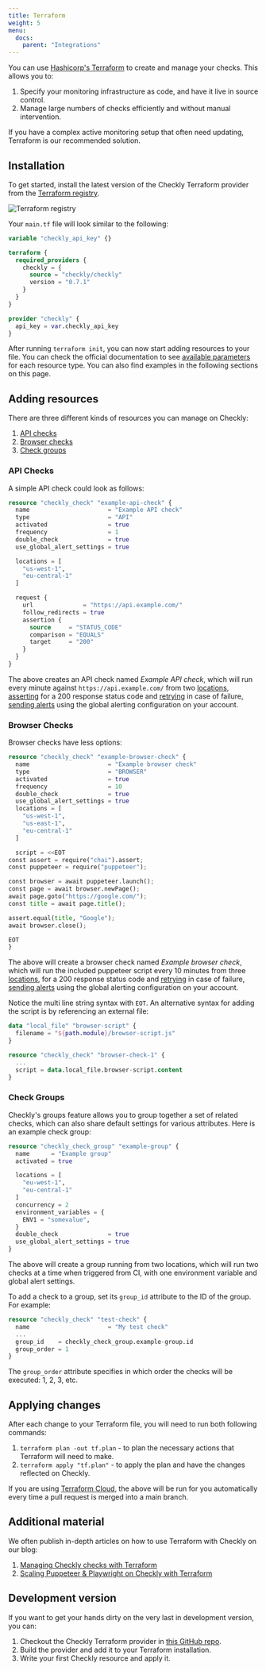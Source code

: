 ```yaml
---
title: Terraform
weight: 5
menu:
  docs:
    parent: "Integrations"
---
```


You can use [Hashicorp's Terraform](https://www.terraform.io/) to create and manage your checks. This allows you to:

1. Specify your monitoring infrastructure as code, and have it live in source control.
2. Manage large numbers of checks efficiently and without manual intervention.

If you have a complex active monitoring setup that often need updating, Terraform is our recommended solution.

## Installation

To get started, install the latest version of the Checkly Terraform provider from the [Terraform registry](https://registry.terraform.io/providers/checkly/checkly/latest).

![Terraform registry](/docs/images/integrations/terraform_registry.png)

Your `main.tf` file will look similar to the following:

```terraform
variable "checkly_api_key" {}

terraform {
  required_providers {
    checkly = {
      source = "checkly/checkly"
      version = "0.7.1"
    }
  }
}

provider "checkly" {
  api_key = var.checkly_api_key
}
```

After running `terraform init`, you can now start adding resources to your file. You can check the official documentation to see [available parameters](https://registry.terraform.io/providers/checkly/checkly/latest/docs/resources/check) for each resource type. You can also find examples in the following sections on this page.

## Adding resources

There are three different kinds of resources you can manage on Checkly:
1. [API checks](#api-checks)
2. [Browser checks](#browser-checks)
3. [Check groups](#check-groups)

### API Checks

A simple API check could look as follows:

```terraform
resource "checkly_check" "example-api-check" {
  name                      = "Example API check"
  type                      = "API"
  activated                 = true
  frequency                 = 1
  double_check              = true
  use_global_alert_settings = true

  locations = [
    "us-west-1",
    "eu-central-1"
  ]

  request {
    url              = "https://api.example.com/"
    follow_redirects = true
    assertion {
      source     = "STATUS_CODE"
      comparison = "EQUALS"
      target     = "200"
    }
  }
}
```

The above creates an API check named _Example API check_, which will run every minute against `https://api.example.com/` from two [locations](/docs/monitoring/global-locations), [asserting](/docs/api-checks/assertions) for a 200 response status code and [retrying](/docs/monitoring) in case of failure, [sending alerts](/alerting/settings) using the global alerting configuration on your account.

### Browser Checks

Browser checks have less options:

```terraform
resource "checkly_check" "example-browser-check" {
  name                      = "Example browser check"
  type                      = "BROWSER"
  activated                 = true
  frequency                 = 10
  double_check              = true
  use_global_alert_settings = true
  locations = [
    "us-west-1",
    "us-east-1",
    "eu-central-1"
  ]

  script = <<EOT
const assert = require("chai").assert;
const puppeteer = require("puppeteer");

const browser = await puppeteer.launch();
const page = await browser.newPage();
await page.goto("https://google.com/");
const title = await page.title();

assert.equal(title, "Google");
await browser.close();

EOT
}
```

The above will create a browser check named _Example browser check_, which will run the included puppeteer script every 10 minutes from three [locations](/docs/monitoring/global-locations), for a 200 response status code and [retrying](/docs/monitoring) in case of failure, [sending alerts](/alerting/settings) using the global alerting configuration on your account.

Notice the multi line string syntax with `EOT`. An alternative syntax for adding the script is by referencing an external file:

```terraform
data "local_file" "browser-script" {
  filename = "${path.module}/browser-script.js"
}

resource "checkly_check" "browser-check-1" {
  ...
  script = data.local_file.browser-script.content
}
```

### Check Groups

Checkly's groups feature allows you to group together a set of related checks, which can also share default settings for various attributes. Here is an example check group:

```terraform
resource "checkly_check_group" "example-group" {
  name      = "Example group"
  activated = true

  locations = [
    "eu-west-1",
    "eu-central-1"
  ]
  concurrency = 2
  environment_variables = {
    ENV1 = "somevalue",
  }
  double_check              = true
  use_global_alert_settings = true
}
```

The above will create a group running from two locations, which will run two checks at a time when triggered from CI, with one environment variable and global alert settings.

To add a check to a group, set its `group_id` attribute to the ID of the group. For example:

```terraform
resource "checkly_check" "test-check" {
  name                      = "My test check"
  ...
  group_id    = checkly_check_group.example-group.id
  group_order = 1
}
```

The `group_order` attribute specifies in which order the checks will be executed: 1, 2, 3, etc.

## Applying changes

After each change to your Terraform file, you will need to run both following commands:
1. `terraform plan -out tf.plan` - to plan the necessary actions that Terraform will need to make.
2. `terraform apply "tf.plan"` - to apply the plan and have the changes reflected on Checkly.

If you are using [Terraform Cloud](https://www.terraform.io/cloud), the above will be run for you automatically every time a pull request is merged into a main branch.

## Additional material

We often publish in-depth articles on how to use Terraform with Checkly on our blog:
1. [Managing Checkly checks with Terraform](https://blog.checklyhq.com/managing-checkly-checks-with-terraform/)
2. [Scaling Puppeteer & Playwright on Checkly with Terraform](https://blog.checklyhq.com/scaling-puppeteer-playwright-on-checkly-with-terraform/)

## Development version

If you want to get your hands dirty on the very last in development version, you can:

1. Checkout the Checkly Terraform provider in [this GitHub repo](https://github.com/checkly/terraform-provider-checkly).
2. Build the provider and add it to your Terraform installation.
3. Write your first Checkly resource and apply it.
